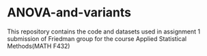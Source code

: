 # ANOVA-and-variants

This repository contains the code and datasets used in assignment 1 submission of Friedman group for the course Applied Statistical Methods(MATH F432)
